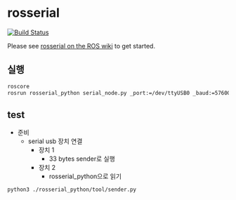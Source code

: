 # rosserial

[![Build Status](https://travis-ci.org/ros-drivers/rosserial.svg?branch=melodic-devel)](https://travis-ci.org/ros-drivers/rosserial)

Please see [rosserial on the ROS wiki](http://wiki.ros.org/rosserial) to get started.

## 실행
```bash
roscore
rosrun rosserial_python serial_node.py _port:=/dev/ttyUSB0 _baud:=57600
```

## test
* 준비
  * serial usb 장치 연결
    * 장치 1
      * 33 bytes sender로 실행
    * 장치 2
      * rosserial_python으로 읽기
```bash
python3 ./rosserial_python/tool/sender.py
```
